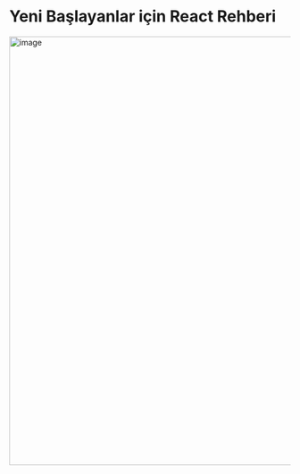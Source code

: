 # Yeni Başlayanlar için React Rehberi

<img width="767" alt="image" src="https://github.com/KardelRuveyda/react-beginner-guide/assets/33912144/e8e21888-87c2-4cb7-8ed2-78bb05715561">
